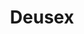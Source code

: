---
title: Deusex
crosslinks:
- gmdx
- Gamingcirclejerk
- '2013'
- latestagecapitalism
- naut
- patientgamers
- AskReddit
- gaming
- masseffect
- ItsBeenFun2017
- neurallace
- todayilearned
- livven
- woahdude
- childfree
- pcgaming
- wine_gaming
- titlegore
- autotldr
- me_irl
---